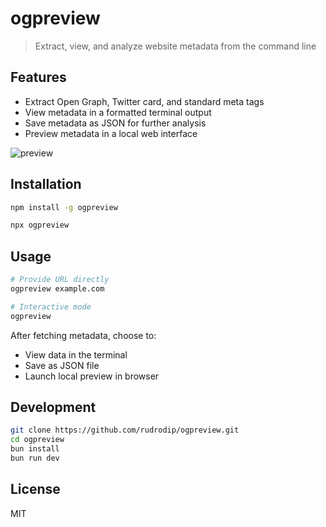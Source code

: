 # ogpreview

> Extract, view, and analyze website metadata from the command line

## Features

- Extract Open Graph, Twitter card, and standard meta tags
- View metadata in a formatted terminal output
- Save metadata as JSON for further analysis
- Preview metadata in a local web interface

![preview](./.github/assets/ogpreview.png)

## Installation

```bash
npm install -g ogpreview

npx ogpreview
```

## Usage

```bash
# Provide URL directly
ogpreview example.com

# Interactive mode
ogpreview
```

After fetching metadata, choose to:

- View data in the terminal
- Save as JSON file
- Launch local preview in browser

## Development

```bash
git clone https://github.com/rudrodip/ogpreview.git
cd ogpreview
bun install
bun run dev
```

## License

MIT
